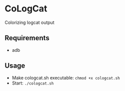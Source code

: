 # CoLogCat
Colorizing logcat output


## Requirements
* adb


## Usage
* Make cologcat.sh executable: `chmod +x cologcat.sh`
* Start: `./cologcat.sh`
